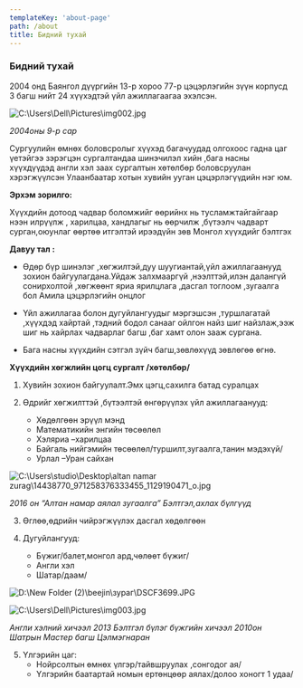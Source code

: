 ```yaml
---
templateKey: 'about-page'
path: /about
title: Бидний тухай
---
```

<!-- 2004 онд Баянгол дүүргийн 13-р хороо 77-р цэцэрлэгийн зүүн корпусд 3 багш  нийт 24 хүүхэдтэй үйл ажиллагаагаа эхэлсэн. 
Сургуулийн өмнөх боловсролыг хүүхэд багачуудад олгохоос гадна цаг үетэйгээ зэрэгцэн  сургалтандаа шинэчилэл хийн ,бага насны хүүхдүүдэд англи хэл заах сургалтын хөтөлбөр боловсруулан хэрэгжүүлсэн Улаанбаатар хотын хувийн ууган цэцэрлэгүүдийн нэг юм. 

### Эрхэм зорилго:
Хүүхдийн дотоод чадвар боломжийг өөрийнх нь тусламжтайгайгаар нээн илрүүлж , харилцаа, хандлагыг нь өөрчилж ,бүтээлч  чадварт сурган,оюунлаг өөртөө итгэлтэй  ирээдүйн зөв Монгол хүүхдийг  бэлтгэх.

### Давуу тал :
Өдөр бүр шинэлэг ,хөгжилтэй,дуу шуугиантай,үйл ажиллагаанууд  зохион байгуулагдана.Уйдаж  залхмааргүй ,нээлттэй,илэн далангүй сонирхолтой ,хөгжөөнт яриа  ярилцлага ,дасгал тоглоом ,зугаалга бол Амила цэцэрлэгийн онцлог

Үйл ажиллагаа болон дугуйлангуудыг мэргэшсэн ,туршлагатай ,хүүхдэд хайртай ,тэдний бодол санааг ойлгон  найз шиг найзлаж,ээж шиг нь хайрлах чадварлаг багш ,баг хамт олон зааж сургана.

Бага насны хүүхдийн сэтгэл зүйч багш,зөвлөхүүд зөвлөгөө өгнө.


### Хүүхдийн хөгжлийн цогц сургалт /хөтөлбөр/
Хувийн зохион байгуулалт.Эмх цэгц,сахилга батад суралцах 
Өдрийг  хөгжилттэй ,бүтээлтэй өнгөрүүлэх үйл ажиллагаанууд:
Хөдөлгөөн эрүүл мэнд
Математикийн энгийн төсөөлөл
Хэляриа –харилцаа
Байгаль нийгэмийн төсөөлөл/туршилт,зугаалга,танин мэдэхүй/
Урлал –Уран сайхан

2016 он “Алтан намар аялал зугаалга” Бэлтгэл,ахлах бүлгүүд

Өглөө,өдрийн чийрэгжүүлэх дасгал хөдөлгөөн
Дугуйлангууд:
Бүжиг/балет,монгол ард,чөлөөт бүжиг/
Англи хэл
Шатар/даам/


Үлгэрийн цаг:
Нойрсолтын өмнөх үлгэр/тайвшруулах ,сонгодог ая/
Үлгэрийн баатартай номын ертөнцөөр аялах/долоо хоногт  1 удаа/


### Хоол хүнс
Бид  “UNICEF” байгууллагаас гаргасан хүүхдийн хүнс тэжээлийн заааварчилгааг мөрдлөг болгож мэргэжлийн тогооч  хүүхдэд багачууддаа өдрийн 6 удаа амт чанартай хоол хүнсээр үйлчилдэг.Тогооч нар маань сэтгэл гарган ажилсанаар өдөр бүр  авах ёстой илчлэгээ хоол хүнсээрээ авч эрүүл өсөж торниж  байна.Энэ бүхэн нь эцэг эхийн санал хүсэлтийн судалгаа,хоолны амталгааны дүгнэлтэн дээрээс  харагдаж байдаг.
              
 	Англи хэлний сургалт:2011 онд Японы MEYSEN академийн сургуулийн өмнөх насны хүүхдэд англи заах цогц сургалтанд нийт 12 багшийг хамруулан MEYSEN англи хэлний сургалтыг анх Монголд оруулж ирж сургалтандаа ашиглах болсон.Уг сургалтын материал нь Багш,хүүхдийн тусгай сургалтын ном гарын авлага dvd,cd тэй.Сургалтын гарын авлага болох хүүхдийн ном нь 1 бүрийн үнэ нь 70$ үнэтэй тул цэцэрлэг 100 % өөрсдийн хөрөнгөөр хүүхэд багачууд,багш нараа хичээлийн хэрэглэлээр нь хангадаг. 

Амила цэцэрлэгийн Удирдлага ,Заах аргын нэгдэл нь жил бүр багш ажилчдынхаа мэргэжлийн түвшинг дээшлүүлэхийн тулд тогтмол сургалт семинарт байнга хамруулан тэднийг хөгжүүлхэд шаардлагатай сургалтын тоног төхөөрөмж,ном гарын авлагаар хангах мөн нийгмийн асуудлыг нь цаг тухай бүр нь шийдвэрлэж ирсэн. -->


### Бидний тухай

2004 онд Баянгол дүүргийн 13-р хороо 77-р цэцэрлэгийн зүүн корпусд 3 багш нийт 24 хүүхэдтэй үйл ажиллагаагаа эхэлсэн.

![C:\Users\Dell\Pictures\img002.jpg](https://lh6.googleusercontent.com/stHT_owL963QDL27RPB4lr4tO4pBQ7wEabk2_Bq9O3KU3Ye3Kvl1tAni1HEl7HDfxtXefCFHOhniebjs8bzHMQxZy7wI4Y32EVXPq9g4PgzFEwwF-9C1te0tXJhQx_7xHkixhuw0)

*2004оны 9-р сар*

Сургуулийн өмнөх боловсролыг хүүхэд багачуудад олгохоос гадна цаг үетэйгээ зэрэгцэн сургалтандаа шинэчилэл хийн ,бага насны хүүхдүүдэд англи хэл заах сургалтын хөтөлбөр боловсруулан хэрэгжүүлсэн Улаанбаатар хотын хувийн ууган цэцэрлэгүүдийн нэг юм.

**Эрхэм зорилго:**

Хүүхдийн дотоод чадвар боломжийг өөрийнх нь тусламжтайгайгаар нээн илрүүлж , харилцаа, хандлагыг нь өөрчилж ,бүтээлч чадварт сурган,оюунлаг өөртөө итгэлтэй ирээдүйн зөв Монгол хүүхдийг бэлтгэх

**Давуу тал :**

-   Өдөр бүр шинэлэг ,хөгжилтэй,дуу шуугиантай,үйл ажиллагаанууд зохион байгуулагдана.Уйдаж залхмааргүй ,нээлттэй,илэн далангүй сонирхолтой ,хөгжөөнт яриа ярилцлага ,дасгал тоглоом ,зугаалга бол Амила цэцэрлэгийн онцлог
    
-   Үйл ажиллагаа болон дугуйлангуудыг мэргэшсэн ,туршлагатай ,хүүхдэд хайртай ,тэдний бодол санааг ойлгон найз шиг найзлаж,ээж шиг нь хайрлах чадварлаг багш ,баг хамт олон зааж сургана.
    
-   Бага насны хүүхдийн сэтгэл зүйч багш,зөвлөхүүд зөвлөгөө өгнө.
    

**Хүүхдийн хөгжлийн цогц сургалт /хөтөлбөр/**

1.  Хувийн зохион байгуулалт.Эмх цэгц,сахилга батад суралцах
    
2.  Өдрийг хөгжилттэй ,бүтээлтэй өнгөрүүлэх үйл ажиллагаанууд:
	-   Хөдөлгөөн эрүүл мэнд
	-   Математикийн энгийн төсөөлөл
	-   Хэляриа –харилцаа
	-   Байгаль нийгэмийн төсөөлөл/туршилт,зугаалга,танин мэдэхүй/
	-   Урлал –Уран сайхан
    

![C:\Users\studio\Desktop\altan namar zurag\14438770_971258376333455_1129190471_o.jpg](https://lh6.googleusercontent.com/CRJp7C4GHFQRf5vJp3af0-fqtcCNGE0AQd3-OWvg-RHNcr80Kp9MYOf9KOD6d5DhaE-pp0-B9qK28aCpXTSfPlX1FW-HjfEzsm5wqX8Szr9FpSgLlysurrOU3yO5DhWP_caHwfCw)

*2016 он “Алтан намар аялал зугаалга” Бэлтгэл,ахлах бүлгүүд*

  

3.  Өглөө,өдрийн чийрэгжүүлэх дасгал хөдөлгөөн
    
4.  Дугуйлангууд:
	-   Бүжиг/балет,монгол ард,чөлөөт бүжиг/
	-   Англи хэл
	-   Шатар/даам/
    

  
![D:\New Folder (2)\beejin\зураг\DSCF3699.JPG](https://lh3.googleusercontent.com/Y4sE3399-v5vaETkW4690OGoqTfDH5alD0Hj1PKQr42AV9Xx9vJQljV-wUzCx_pj-LxQjaggyos043oKxaZd4okeWh4nRaSWb-0ZjEwNh_xqmGQSYBLJ34f2QbtIVNoOs1mizxet)

![C:\Users\Dell\Pictures\img003.jpg](https://lh3.googleusercontent.com/g6e7w2_-QBPJ_i4qUs6hbBgyH-8KlJfaJ6-sW4Rhr6knQmJkZVXwgmgyUQze8XCADyKNe5JlK6IuHOgTgrYqN70AXlwkuRFtQ7-zIJSrcjxt3SvDZZVjvHVXkpOs_rm1iHIvAkE4)

*Англи хэлний хичээл 2013 Бэлтгэл бүлэг бүжгийн хичээл 2010он Шатрын Мастер багш Цэлмэгнаран*

  

5.  Үлгэрийн цаг:
	-   Нойрсолтын өмнөх үлгэр/тайвшруулах ,сонгодог ая/
	-   Үлгэрийн баатартай номын ертөнцөөр аялах/долоо хоногт 1 удаа/